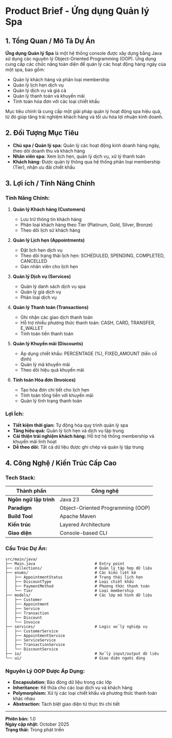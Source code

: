 # Product Brief - Ứng dụng Quản lý Spa

## 1. Tổng Quan / Mô Tả Dự Án

**Ứng dụng Quản lý Spa** là một hệ thống console được xây dựng bằng Java sử dụng các nguyên lý Object-Oriented Programming (OOP). Ứng dụng cung cấp các chức năng toàn diện để quản lý các hoạt động hàng ngày của một spa, bao gồm:

- Quản lý khách hàng và phân loại membership
- Quản lý lịch hẹn dịch vụ
- Quản lý dịch vụ và giá cả
- Quản lý thanh toán và khuyến mãi
- Tính toán hóa đơn với các loại chiết khấu

Mục tiêu chính là cung cấp một giải pháp quản lý hoạt động spa hiệu quả, từ đó giúp tăng trải nghiệm khách hàng và tối ưu hóa lợi nhuận kinh doanh.

## 2. Đối Tượng Mục Tiêu

- **Chủ spa / Quản lý spa:** Quản lý các hoạt động kinh doanh hàng ngày, theo dõi doanh thu và khách hàng
- **Nhân viên spa:** Xem lịch hẹn, quản lý dịch vụ, xử lý thanh toán
- **Khách hàng:** Được quản lý thông qua hệ thống phân loại membership (Tier), nhận ưu đãi chiết khấu

## 3. Lợi ích / Tính Năng Chính

### Tính Năng Chính:

1. **Quản lý Khách hàng (Customers)**

   - Lưu trữ thông tin khách hàng
   - Phân loại khách hàng theo Tier (Platinum, Gold, Silver, Bronze)
   - Theo dõi lịch sử khách hàng

2. **Quản lý Lịch hẹn (Appointments)**

   - Đặt lịch hẹn dịch vụ
   - Theo dõi trạng thái lịch hẹn: SCHEDULED, SPENDING, COMPLETED, CANCELLED
   - Gán nhân viên cho lịch hẹn

3. **Quản lý Dịch vụ (Services)**

   - Quản lý danh sách dịch vụ spa
   - Quản lý giá dịch vụ
   - Phân loại dịch vụ

4. **Quản lý Thanh toán (Transactions)**

   - Ghi nhận các giao dịch thanh toán
   - Hỗ trợ nhiều phương thức thanh toán: CASH, CARD, TRANSFER, E_WALLET
   - Tính toán tiền thanh toán

5. **Quản lý Khuyến mãi (Discounts)**

   - Áp dụng chiết khấu: PERCENTAGE (%), FIXED_AMOUNT (tiền cố định)
   - Quản lý mã khuyến mãi
   - Theo dõi hiệu quả khuyến mãi

6. **Tính toán Hóa đơn (Invoices)**
   - Tạo hóa đơn chi tiết cho lịch hẹn
   - Tính toán tổng tiền với khuyến mãi
   - Quản lý tình trạng thanh toán

### Lợi Ích:

- **Tiết kiệm thời gian:** Tự động hóa quy trình quản lý spa
- **Tăng hiệu quả:** Quản lý lịch hẹn và dịch vụ tập trung
- **Cải thiện trải nghiệm khách hàng:** Hỗ trợ hệ thống membership và khuyến mãi linh hoạt
- **Dễ theo dõi:** Tất cả dữ liệu được ghi chép và quản lý tập trung

## 4. Công Nghệ / Kiến Trúc Cấp Cao

### Tech Stack:

| Thành phần             | Công nghệ                         |
| ---------------------- | --------------------------------- |
| **Ngôn ngữ lập trình** | Java 23                           |
| **Paradigm**           | Object-Oriented Programming (OOP) |
| **Build Tool**         | Apache Maven                      |
| **Kiến trúc**          | Layered Architecture              |
| **Giao diện**          | Console-based CLI                 |

### Cấu Trúc Dự Án:

```
src/main/java/
├── Main.java                          # Entry point
├── collections/                       # Quản lý tập hợp dữ liệu
├── enums/                             # Các kiểu liệt kê
│   ├── AppointmentStatus              # Trạng thái lịch hẹn
│   ├── DiscountType                   # Loại chiết khấu
│   ├── PaymentMethod                  # Phương thức thanh toán
│   └── Tier                           # Loại membership
├── models/                            # Các lớp mô hình dữ liệu
│   ├── Customer
│   ├── Appointment
│   ├── Service
│   ├── Transaction
│   ├── Discount
│   └── Invoice
├── services/                          # Logic xử lý nghiệp vụ
│   ├── CustomerService
│   ├── AppointmentService
│   ├── ServiceService
│   ├── TransactionService
│   └── DiscountService
├── io/                                # Xử lý input/output dữ liệu
└── ui/                                # Giao diện người dùng
```

### Nguyên Lý OOP Được Áp Dụng:

- **Encapsulation:** Bảo đóng dữ liệu trong các lớp
- **Inheritance:** Kế thừa cho các loại dịch vụ và khách hàng
- **Polymorphism:** Xử lý các loại chiết khấu và phương thức thanh toán khác nhau
- **Abstraction:** Tách biệt giao diện từ thực thi chi tiết

---

**Phiên bản:** 1.0  
**Ngày cập nhật:** October 2025  
**Trạng thái:** Trong phát triển
